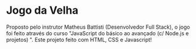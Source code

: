 # Jogo da Velha

Proposto pelo instrutor Matheus Battisti (Desenvolvedor Full Stack), o jogo foi feito através do curso "JavaScript do básico ao avançado (c/ Node.js e projetos)
". Este projeto feito com HTML, CSS e Javascript!
